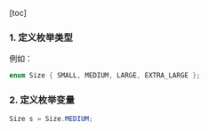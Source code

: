 [toc]

### 1. 定义枚举类型

例如：

```java
enum Size { SMALL, MEDIUM, LARGE, EXTRA_LARGE };
```

### 2. 定义枚举变量

```java
Size s = Size.MEDIUM;
```

